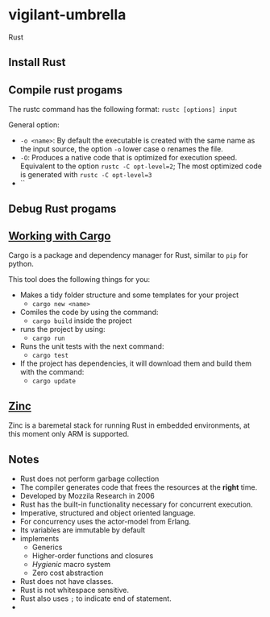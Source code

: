 # vigilant-umbrella
Rust


## Install Rust


## Compile rust progams
The rustc command has the following format: `rustc [options] input`

General option:
* `-o <name>`: By default the executable is created with the same name as the
  input source, the option `-o` lower case o renames the file.
* `-O`: Produces a native code that is optimized for execution speed. Equivalent
  to the option `rustc -C opt-level=2`; The most optimized code is generated with
  `rustc -C opt-level=3`
* ``


## Debug Rust progams


## [Working with Cargo](https://doc.crates.io/guide.html)
Cargo is a package and dependency manager for Rust, similar to `pip` for python.

This tool does the following things for you:
  * Makes a tidy folder structure and some templates for your project
    * `cargo new <name>`
  * Comiles the code by using the command:
    * `cargo build` inside the project
  * runs the project by using:
    * `cargo run`
  * Runs the unit tests with the next command:
    * `cargo test`
  * If the project has dependencies, it will download them and build them with
  the command:
    * `cargo update`


## [Zinc]( http://zinc.rs/)

Zinc is a baremetal stack for running Rust in embedded environments, at this
moment only ARM is supported.


## Notes

- Rust does not perform garbage collection
- The compiler generates code that frees the resources at the __right__ time.
- Developed by Mozzila Research in 2006
- Rust has the built-in functionality necessary for concurrent execution.
- Imperative, structured and object oriented language.
- For concurrency uses the actor-model from Erlang.
- Its variables are immutable by default
- implements
  - Generics
  - Higher-order functions and closures
  - *Hygienic* macro system
  - Zero cost abstraction
- Rust does not have classes.
- Rust is not whitespace sensitive.
- Rust also uses `;` to indicate end of statement.
-
